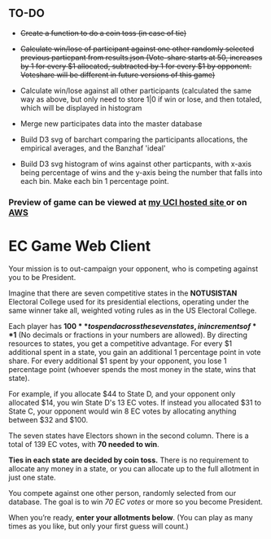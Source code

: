 ## TO-DO

- ~~Create a function to do a coin toss (in case of tie)~~

- ~~Calculate win/lose of participant against one other randomly selected previous particpant from results.json (Vote-share starts at 50, increases by 1 for every $1 allocated, subtracted by 1 for every $1 by opponent. Voteshare will be different in future versions of this game)~~

- Calculate win/lose against all other participants (calculated the same way as above, but only need to store 1|0 if win or lose, and then totaled, which will be displayed in histogram

- Merge new participates data into the master database

- Build D3 svg of barchart comparing the participants allocations, the empirical averages, and the Banzhaf 'ideal'

- Build D3 svg histogram of wins against other particpants, with x-axis being percentage of wins and the y-axis being the number that falls into each bin. Make each bin 1 percentage point.

### Preview of game can be viewed at <a href="http://polisci.uci.edu/~jcervas/projects/ec_game/index.html"> my UCI hosted site </a> or on <a href="s3://ec-game-cervas/index_cervas.html">AWS</a>

# EC Game Web Client

Your mission is to out-campaign your opponent, who is competing against you to be President.

Imagine that there are seven competitive states in the **NOTUSISTAN** Electoral College used for its presidential elections, operating under the same winner take all, weighted voting rules as in the US Electoral College.

Each player has **$100** to spend across the seven states, in increments of **$1** (No decimals or fractions in your numbers are allowed). By directing resources to states, you get a competitive advantage. For every $1 additional spent in a state, you gain an additional 1 percentage point in vote share. For every additional $1 spent by your opponent, you lose 1 percentage point (whoever spends the most money in the state, wins that state).

For example, if you allocate $44 to State D, and your opponent only allocated $14, you win State D's 13 EC votes. If instead you allocated $31 to State C, your opponent would win 8 EC votes by allocating anything between $32 and $100.

The seven states have Electors shown in the second column. There is a total of 139 EC votes, with **70 needed to win**.

**Ties in each state are decided by coin toss.** There is no requirement to allocate any money in a state, or you can allocate up to the full allotment in just one state.

You compete against one other person, randomly selected from our database. The goal is to win *70 EC votes* or more so you become President.

When you’re ready, **enter your allotments below**. (You can play as many times as you like, but only your first guess will count.)


